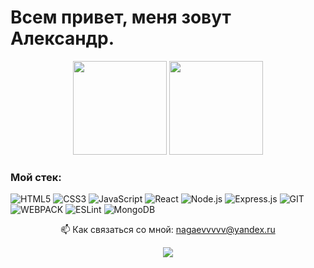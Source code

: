 # Всем привет, меня зовут Александр.

<p align='center'>
   <a href="https://github-readme-stats.vercel.app/api?username=nagaev-git&show_icons=true&count_private=true"><img
           height=150
           src="https://github-readme-stats.vercel.app/api?username=nagaev-git&show_icons=true&count_private=true"/></a>
   <a href="https://github.com/nagaev-git/github-readme-stats"><img height=150
                                                                  src="https://github-readme-stats.vercel.app/api/top-langs/?username=nagaev-git&layout=compact"/></a>
  
### Мой стек:

![HTML5](https://img.shields.io/badge/-HTML5-000?&logo=HTML5)
![CSS3](https://img.shields.io/badge/-CSS3-000?&logo=CSS3)
![JavaScript](https://img.shields.io/badge/-JavaScript-000?&logo=JavaScript)
![React](https://img.shields.io/badge/-React-000?&logo=React)
![Node.js](https://img.shields.io/badge/-Node.js-000?&logo=node.js)
![Express.js](https://img.shields.io/badge/-Express-000?logo=express)
![GIT](https://img.shields.io/badge/-GIT-000?&logo=GIT)
![WEBPACK](https://img.shields.io/badge/-WEBPACK-000?&logo=WEBPACK)
![ESLint](https://img.shields.io/badge/-ESLint-000?&logo=ESLint)
![MongoDB](https://img.shields.io/badge/-MongoDB-000?&logo=MongoDB)
  
</p>
<p align='center'>
   📫 Как связаться со мной: <a href='mailto:nagaevvvvv@yandex.ru'>nagaevvvvv@yandex.ru</a>
  <p align='center'>
   <a href="https://t.me/tgrgsg">
       <img src="https://img.shields.io/badge/Telegram-2CA5E0?style=for-the-badge&logo=telegram&logoColor=white"/>
   </a>
</p>
